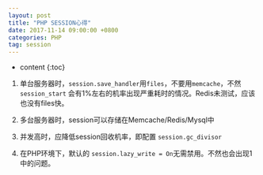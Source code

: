```yaml
---
layout: post
title: "PHP SESSION心得"
date: 2017-11-14 09:00:00 +0800 
categories: PHP
tag: session
---
```

* content
{:toc}

1. 单台服务器时，`session.save_handler`用`files`，不要用`memcache`，不然 `session_start` 会有1%左右的机率出现严重耗时的情况。Redis未测试，应该也没有files快。

2. 多台服务器时，session可以存储在Memcache/Redis/Mysql中

3. 并发高时，应降低session回收机率，即配置 `session.gc_divisor`

4. 在PHP环境下，默认的 `session.lazy_write = On`无需禁用。不然也会出现1中的问题。